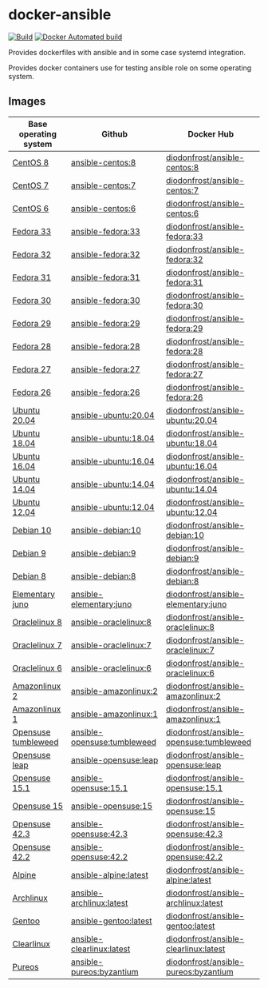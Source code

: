 # docker-ansible

[![Build](https://github.com/diodonfrost/docker-ansible/workflows/Build/badge.svg)](https://github.com/diodonfrost/docker-ansible/actions)
[![Docker Automated build](https://img.shields.io/docker/automated/diodonfrost/centos-7-ansible.svg?maxAge=2592000)](https://hub.docker.com/r/diodonfrost/centos-7-ansible/)

Provides dockerfiles with ansible and in some case systemd integration.

Provides docker containers use for testing ansible role on some operating system.

## Images

| Base operating system           | Github                          | Docker Hub                                  |
| ------------------------------- | ------------------------------- | ------------------------------------------- |
| [CentOS 8][CentOS]              | [ansible-centos:8][]            | [diodonfrost/ansible-centos:8][]            |
| [CentOS 7][CentOS]              | [ansible-centos:7][]            | [diodonfrost/ansible-centos:7][]            |
| [CentOS 6][CentOS]              | [ansible-centos:6][]            | [diodonfrost/ansible-centos:6][]            |
| [Fedora 33][Fedora]             | [ansible-fedora:33][]           | [diodonfrost/ansible-fedora:33][]           |
| [Fedora 32][Fedora]             | [ansible-fedora:32][]           | [diodonfrost/ansible-fedora:32][]           |
| [Fedora 31][Fedora]             | [ansible-fedora:31][]           | [diodonfrost/ansible-fedora:31][]           |
| [Fedora 30][Fedora]             | [ansible-fedora:30][]           | [diodonfrost/ansible-fedora:30][]           |
| [Fedora 29][Fedora]             | [ansible-fedora:29][]           | [diodonfrost/ansible-fedora:29][]           |
| [Fedora 28][Fedora]             | [ansible-fedora:28][]           | [diodonfrost/ansible-fedora:28][]           |
| [Fedora 27][Fedora]             | [ansible-fedora:27][]           | [diodonfrost/ansible-fedora:27][]           |
| [Fedora 26][Fedora]             | [ansible-fedora:26][]           | [diodonfrost/ansible-fedora:26][]           |
| [Ubuntu 20.04][Ubuntu]          | [ansible-ubuntu:20.04][]        | [diodonfrost/ansible-ubuntu:20.04][]        |
| [Ubuntu 18.04][Ubuntu]          | [ansible-ubuntu:18.04][]        | [diodonfrost/ansible-ubuntu:18.04][]        |
| [Ubuntu 16.04][Ubuntu]          | [ansible-ubuntu:16.04][]        | [diodonfrost/ansible-ubuntu:16.04][]        |
| [Ubuntu 14.04][Ubuntu]          | [ansible-ubuntu:14.04][]        | [diodonfrost/ansible-ubuntu:14.04][]        |
| [Ubuntu 12.04][Ubuntu]          | [ansible-ubuntu:12.04][]        | [diodonfrost/ansible-ubuntu:12.04][]        |
| [Debian 10][Debian]             | [ansible-debian:10][]           | [diodonfrost/ansible-debian:10][]           |
| [Debian 9][Debian]              | [ansible-debian:9][]            | [diodonfrost/ansible-debian:9][]            |
| [Debian 8][Debian]              | [ansible-debian:8][]            | [diodonfrost/ansible-debian:8][]            |
| [Elementary juno][Elementary]   | [ansible-elementary:juno][]     | [diodonfrost/ansible-elementary:juno][]     |
| [Oraclelinux 8][Oraclelinux]    | [ansible-oraclelinux:8][]       | [diodonfrost/ansible-oraclelinux:8][]       |
| [Oraclelinux 7][Oraclelinux]    | [ansible-oraclelinux:7][]       | [diodonfrost/ansible-oraclelinux:7][]       |
| [Oraclelinux 6][Oraclelinux]    | [ansible-oraclelinux:6][]       | [diodonfrost/ansible-oraclelinux:6][]       |
| [Amazonlinux 2][Amazonlinux]    | [ansible-amazonlinux:2][]       | [diodonfrost/ansible-amazonlinux:2][]       |
| [Amazonlinux 1][Amazonlinux]    | [ansible-amazonlinux:1][]       | [diodonfrost/ansible-amazonlinux:1][]       |
| [Opensuse tumbleweed][Opensuse] | [ansible-opensuse:tumbleweed][] | [diodonfrost/ansible-opensuse:tumbleweed][] |
| [Opensuse leap][Opensuse]       | [ansible-opensuse:leap][]       | [diodonfrost/ansible-opensuse:leap][]       |
| [Opensuse 15.1][Opensuse]       | [ansible-opensuse:15.1][]       | [diodonfrost/ansible-opensuse:15.1][]       |
| [Opensuse 15][Opensuse]         | [ansible-opensuse:15][]         | [diodonfrost/ansible-opensuse:15][]         |
| [Opensuse 42.3][Opensuse]       | [ansible-opensuse:42.3][]       | [diodonfrost/ansible-opensuse:42.3][]       |
| [Opensuse 42.2][Opensuse]       | [ansible-opensuse:42.2][]       | [diodonfrost/ansible-opensuse:42.2][]       |
| [Alpine][Alpine]                | [ansible-alpine:latest][]       | [diodonfrost/ansible-alpine:latest][]       |
| [Archlinux][Archlinux]          | [ansible-archlinux:latest][]    | [diodonfrost/ansible-archlinux:latest][]    |
| [Gentoo][Gentoo]                | [ansible-gentoo:latest][]       | [diodonfrost/ansible-gentoo:latest][]       |
| [Clearlinux][Clearlinux]        | [ansible-clearlinux:latest][]   | [diodonfrost/ansible-clearlinux:latest][]   |
| [Pureos][Pureos]                | [ansible-pureos:byzantium][]    | [diodonfrost/ansible-pureos:byzantium][]    |

[Centos]: https://hub.docker.com/_/centos/
[Fedora]: https://hub.docker.com/_/fedora/
[Ubuntu]: https://hub.docker.com/_/ubuntu/
[Debian]: https://hub.docker.com/_/debian/
[Elementary]: https://hub.docker.com/r/elementary/docker
[Oraclelinux]: https://hub.docker.com/_/oraclelinux/
[Amazonlinux]: https://hub.docker.com/_/amazonlinux/
[Opensuse]: https://hub.docker.com/_/opensuse/
[Alpine]: https://hub.docker.com/_/alpine
[Archlinux]: https://hub.docker.com/r/base/archlinux/
[Gentoo]: https://hub.docker.com/r/gentoo/stage3-amd64/
[Clearlinux]: https://hub.docker.com/_/clearlinux
[Pureos]: https://hub.docker.com/u/pureos

[ansible-centos:8]: https://github.com/diodonfrost/docker-ansible/blob/master/centos-ansible/Dockerfile.centos-8
[ansible-centos:7]: https://github.com/diodonfrost/docker-ansible/blob/master/centos-ansible/Dockerfile.centos-7
[ansible-centos:6]: https://github.com/diodonfrost/docker-ansible/blob/master/centos-ansible/Dockerfile.centos-6
[ansible-fedora:33]: https://github.com/diodonfrost/docker-ansible/blob/master/fedora-ansible/Dockerfile.fedora-33
[ansible-fedora:32]: https://github.com/diodonfrost/docker-ansible/blob/master/fedora-ansible/Dockerfile.fedora-32
[ansible-fedora:31]: https://github.com/diodonfrost/docker-ansible/blob/master/fedora-ansible/Dockerfile.fedora-31
[ansible-fedora:30]: https://github.com/diodonfrost/docker-ansible/blob/master/fedora-ansible/Dockerfile.fedora-30
[ansible-fedora:29]: https://github.com/diodonfrost/docker-ansible/blob/master/fedora-ansible/Dockerfile.fedora-29
[ansible-fedora:28]: https://github.com/diodonfrost/docker-ansible/blob/master/fedora-ansible/Dockerfile.fedora-28
[ansible-fedora:27]: https://github.com/diodonfrost/docker-ansible/blob/master/fedora-ansible/Dockerfile.fedora-27
[ansible-fedora:26]: https://github.com/diodonfrost/docker-ansible/blob/master/fedora-ansible/Dockerfile.fedora-28
[ansible-ubuntu:20.04]: https://github.com/diodonfrost/docker-ansible/blob/master/ubuntu-ansible/Dockerfile.ubuntu-20.04
[ansible-ubuntu:18.04]: https://github.com/diodonfrost/docker-ansible/blob/master/ubuntu-ansible/Dockerfile.ubuntu-18.04
[ansible-ubuntu:16.04]: https://github.com/diodonfrost/docker-ansible/blob/master/ubuntu-ansible/Dockerfile.ubuntu-16.04
[ansible-ubuntu:14.04]: https://github.com/diodonfrost/docker-ansible/blob/master/ubuntu-ansible/Dockerfile.ubuntu-14.04
[ansible-ubuntu:12.04]: https://github.com/diodonfrost/docker-ansible/blob/master/ubuntu-ansible/Dockerfile.ubuntu-12.04
[ansible-debian:10]: https://github.com/diodonfrost/docker-ansible/blob/master/debian-ansible/Dockerfile.debian-10
[ansible-debian:9]: https://github.com/diodonfrost/docker-ansible/blob/master/debian-ansible/Dockerfile.debian-9
[ansible-debian:8]: https://github.com/diodonfrost/docker-ansible/blob/master/debian-ansible/Dockerfile.debian-8
[ansible-elementary:juno]: https://github.com/diodonfrost/docker-ansible/blob/master/elementary-ansible/Dockerfile.elementary-juno
[ansible-oraclelinux:8]: https://github.com/diodonfrost/docker-ansible/blob/master/oraclelinux-ansible/Dockerfile.oraclelinux-8
[ansible-oraclelinux:7]: https://github.com/diodonfrost/docker-ansible/blob/master/oraclelinux-ansible/Dockerfile.oraclelinux-7
[ansible-oraclelinux:6]: https://github.com/diodonfrost/docker-ansible/blob/master/oraclelinux-ansible/Dockerfile.oraclelinux-6
[ansible-amazonlinux:2]: https://github.com/diodonfrost/docker-ansible/blob/master/amazonlinux-ansible/Dockerfile.amazonlinux-2
[ansible-amazonlinux:1]: https://github.com/diodonfrost/docker-ansible/blob/master/amazonlinux-ansible/Dockerfile.amazonlinux-1
[ansible-opensuse:tumbleweed]: https://github.com/diodonfrost/docker-ansible/blob/master/opensuse-ansible/Dockerfile.opensuse-tumbleweed
[ansible-opensuse:leap]: https://github.com/diodonfrost/docker-ansible/blob/master/opensuse-ansible/Dockerfile.opensuse-leap
[ansible-opensuse:15.1]: https://github.com/diodonfrost/docker-ansible/blob/master/opensuse-ansible/Dockerfile.opensuse-15.1
[ansible-opensuse:15]: https://github.com/diodonfrost/docker-ansible/blob/master/opensuse-ansible/Dockerfile.opensuse-15
[ansible-opensuse:42.3]: https://github.com/diodonfrost/docker-ansible/blob/master/opensuse-ansible/Dockerfile.opensuse-42.3
[ansible-opensuse:42.2]: https://github.com/diodonfrost/docker-ansible/blob/master/opensuse-ansible/Dockerfile.opensuse-42.2
[ansible-alpine:latest]: https://github.com/diodonfrost/docker-ansible/blob/master/alpine-ansible/Dockerfile.alpine-latest
[ansible-archlinux:latest]: https://github.com/diodonfrost/docker-ansible/blob/master/archlinux-ansible/Dockerfile.archlinux-latest
[ansible-gentoo:latest]: https://github.com/diodonfrost/docker-ansible/blob/master/gentoo-ansible/Dockerfile.gentoo-latest
[ansible-clearlinux:latest]: https://github.com/diodonfrost/docker-ansible/blob/master/clearlinux-ansible/Dockerfile.clearlinux-latest
[ansible-pureos:byzantium]: https://github.com/diodonfrost/docker-ansible/blob/master/pureos-ansible/Dockerfile.pureos-byzantium

[diodonfrost/ansible-centos:8]: https://hub.docker.com/r/diodonfrost/ansible-centos
[diodonfrost/ansible-centos:7]: https://hub.docker.com/r/diodonfrost/ansible-centos
[diodonfrost/ansible-centos:6]: https://hub.docker.com/r/diodonfrost/ansible-centos
[diodonfrost/ansible-fedora:33]: https://hub.docker.com/r/diodonfrost/ansible-fedora
[diodonfrost/ansible-fedora:32]: https://hub.docker.com/r/diodonfrost/ansible-fedora
[diodonfrost/ansible-fedora:31]: https://hub.docker.com/r/diodonfrost/ansible-fedora
[diodonfrost/ansible-fedora:30]: https://hub.docker.com/r/diodonfrost/ansible-fedora
[diodonfrost/ansible-fedora:29]: https://hub.docker.com/r/diodonfrost/ansible-fedora
[diodonfrost/ansible-fedora:28]: https://hub.docker.com/r/diodonfrost/ansible-fedora
[diodonfrost/ansible-fedora:27]: https://hub.docker.com/r/diodonfrost/ansible-fedora
[diodonfrost/ansible-fedora:26]: https://hub.docker.com/r/diodonfrost/ansible-fedora
[diodonfrost/ansible-ubuntu:20.04]: https://hub.docker.com/r/diodonfrost/ansible-ubuntu
[diodonfrost/ansible-ubuntu:18.04]: https://hub.docker.com/r/diodonfrost/ansible-ubuntu
[diodonfrost/ansible-ubuntu:16.04]: https://hub.docker.com/r/diodonfrost/ansible-ubuntu
[diodonfrost/ansible-ubuntu:14.04]: https://hub.docker.com/r/diodonfrost/ansible-ubuntu
[diodonfrost/ansible-ubuntu:12.04]: https://hub.docker.com/r/diodonfrost/ansible-ubuntu
[diodonfrost/ansible-debian:10]: https://hub.docker.com/r/diodonfrost/ansible-debian
[diodonfrost/ansible-debian:9]: https://hub.docker.com/r/diodonfrost/ansible-debian
[diodonfrost/ansible-debian:8]: https://hub.docker.com/r/diodonfrost/ansible-debian
[diodonfrost/ansible-elementary:juno]: https://hub.docker.com/r/diodonfrost/ansible-elementary
[diodonfrost/ansible-oraclelinux:8]: https://hub.docker.com/r/diodonfrost/ansible-oraclelinux
[diodonfrost/ansible-oraclelinux:7]: https://hub.docker.com/r/diodonfrost/ansible-oraclelinux
[diodonfrost/ansible-oraclelinux:6]: https://hub.docker.com/r/diodonfrost/ansible-oraclelinux
[diodonfrost/ansible-amazonlinux:2]: https://hub.docker.com/r/diodonfrost/ansible-amazonlinux
[diodonfrost/ansible-amazonlinux:1]: https://hub.docker.com/r/diodonfrost/ansible-oraclelinux
[diodonfrost/ansible-opensuse:tumbleweed]: https://hub.docker.com/r/diodonfrost/ansible-opensuse
[diodonfrost/ansible-opensuse:leap]: https://hub.docker.com/r/diodonfrost/ansible-opensuse
[diodonfrost/ansible-opensuse:15.1]: https://hub.docker.com/r/diodonfrost/ansible-opensuse
[diodonfrost/ansible-opensuse:15]: https://hub.docker.com/r/diodonfrost/ansible-opensuse
[diodonfrost/ansible-opensuse:42.3]: https://hub.docker.com/r/diodonfrost/ansible-opensuse
[diodonfrost/ansible-opensuse:42.2]: https://hub.docker.com/r/diodonfrost/ansible-opensuse
[diodonfrost/ansible-alpine:latest]: https://hub.docker.com/r/diodonfrost/ansible-alpine
[diodonfrost/ansible-archlinux:latest]: https://hub.docker.com/r/diodonfrost/ansible-archlinux
[diodonfrost/ansible-gentoo:latest]: https://hub.docker.com/r/diodonfrost/ansible-gentoo
[diodonfrost/ansible-clearlinux:latest]: https://hub.docker.com/r/diodonfrost/ansible-clearlinux
[diodonfrost/ansible-pureos:byzantium]: https://hub.docker.com/r/diodonfrost/ansible-pureos
